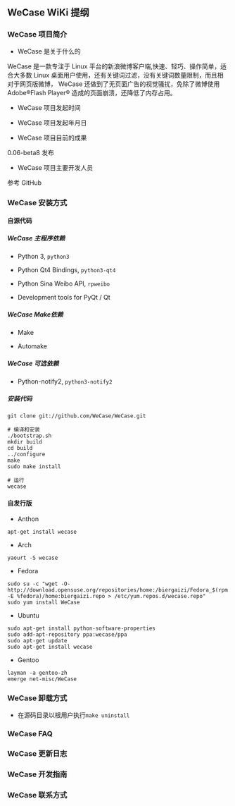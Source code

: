 ##	WeCase WiKi 提纲

###	WeCase 项目简介
	
*	WeCase 是关于什么的

WeCase 是一款专注于 Linux 平台的新浪微博客户端,快速、轻巧、操作简单，适合大多数 Linux 桌面用户使用，还有关键词过滤，没有关键词数量限制，而且相对于网页版微博， WeCase 还做到了无页面广告的视觉骚扰，免除了微博使用 Adobe®Flash Player® 造成的页面崩溃，还降低了内存占用。

*	WeCase 项目发起时间

*	WeCase 项目发起年月日

*	WeCase 项目目前的成果

0.06-beta8 发布

*	WeCase 项目主要开发人员

参考 GitHub

###	WeCase 安装方式

####	自源代码

#####	WeCase 主程序依赖

*	Python 3, `python3`

*	Python Qt4 Bindings, `python3-qt4`

*	Python Sina Weibo API, `rpweibo`

*	Development tools for PyQt / Qt

#####	WeCase Make依赖

*	Make

*	Automake

#####	WeCase 可选依赖

*	Python-notify2, `python3-notify2`

#####	安装代码

```
git clone git://github.com/WeCase/WeCase.git

# 编译和安装
./bootstrap.sh
mkdir build
cd build
../configure
make
sudo make install

# 运行
wecase
```

####	自发行版

*	Anthon

`apt-get install wecase`

*	Arch

`yaourt -S wecase`

*	Fedora

```
sudo su -c "wget -O- http://download.opensuse.org/repositories/home:/biergaizi/Fedora_$(rpm -E %fedora)/home:biergaizi.repo > /etc/yum.repos.d/wecase.repo"
sudo yum install WeCase
```

*	Ubuntu

```
sudo apt-get install python-software-properties 
sudo add-apt-repository ppa:wecase/ppa 
sudo apt-get update 
sudo apt-get install wecase 
```

*	Gentoo

```
layman -a gentoo-zh
emerge net-misc/WeCase
```

###	WeCase 卸载方式

*	在源码目录以根用户执行`make uninstall`

###	WeCase FAQ

###	WeCase 更新日志

###	WeCase 开发指南

###	WeCase 联系方式